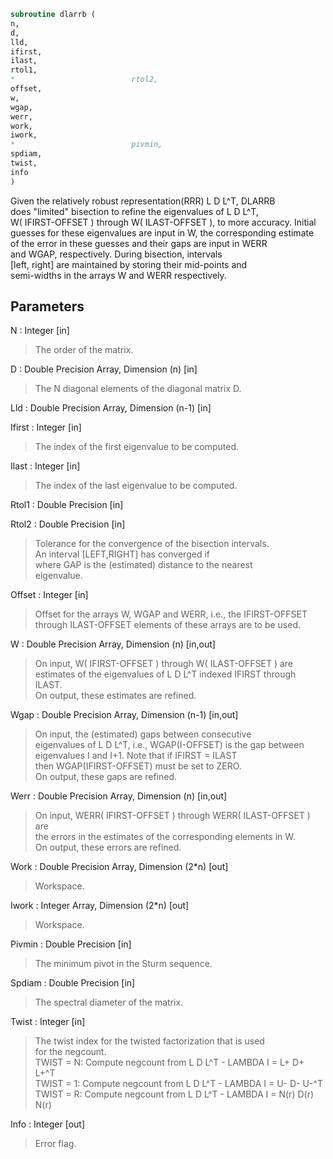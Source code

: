 ```fortran  
subroutine dlarrb (  
n,  
d,  
lld,  
ifirst,  
ilast,  
rtol1,  
*                          rtol2,  
offset,  
w,  
wgap,  
werr,  
work,  
iwork,  
*                          pivmin,  
spdiam,  
twist,  
info  
)  
```  
  
Given the relatively robust representation(RRR) L D L^T, DLARRB  
does "limited" bisection to refine the eigenvalues of L D L^T,  
W( IFIRST-OFFSET ) through W( ILAST-OFFSET ), to more accuracy. Initial  
guesses for these eigenvalues are input in W, the corresponding estimate  
of the error in these guesses and their gaps are input in WERR  
and WGAP, respectively. During bisection, intervals  
[left, right] are maintained by storing their mid-points and  
semi-widths in the arrays W and WERR respectively.  
  
## Parameters  
N : Integer [in]  
> The order of the matrix.  
  
D : Double Precision Array, Dimension (n) [in]  
> The N diagonal elements of the diagonal matrix D.  
  
Lld : Double Precision Array, Dimension (n-1) [in]  
  
Ifirst : Integer [in]  
> The index of the first eigenvalue to be computed.  
  
Ilast : Integer [in]  
> The index of the last eigenvalue to be computed.  
  
Rtol1 : Double Precision [in]  
  
Rtol2 : Double Precision [in]  
> Tolerance for the convergence of the bisection intervals.  
> An interval [LEFT,RIGHT] has converged if  
> where GAP is the (estimated) distance to the nearest  
> eigenvalue.  
  
Offset : Integer [in]  
> Offset for the arrays W, WGAP and WERR, i.e., the IFIRST-OFFSET  
> through ILAST-OFFSET elements of these arrays are to be used.  
  
W : Double Precision Array, Dimension (n) [in,out]  
> On input, W( IFIRST-OFFSET ) through W( ILAST-OFFSET ) are  
> estimates of the eigenvalues of L D L^T indexed IFIRST through  
> ILAST.  
> On output, these estimates are refined.  
  
Wgap : Double Precision Array, Dimension (n-1) [in,out]  
> On input, the (estimated) gaps between consecutive  
> eigenvalues of L D L^T, i.e., WGAP(I-OFFSET) is the gap between  
> eigenvalues I and I+1. Note that if IFIRST = ILAST  
> then WGAP(IFIRST-OFFSET) must be set to ZERO.  
> On output, these gaps are refined.  
  
Werr : Double Precision Array, Dimension (n) [in,out]  
> On input, WERR( IFIRST-OFFSET ) through WERR( ILAST-OFFSET ) are  
> the errors in the estimates of the corresponding elements in W.  
> On output, these errors are refined.  
  
Work : Double Precision Array, Dimension (2*n) [out]  
> Workspace.  
  
Iwork : Integer Array, Dimension (2*n) [out]  
> Workspace.  
  
Pivmin : Double Precision [in]  
> The minimum pivot in the Sturm sequence.  
  
Spdiam : Double Precision [in]  
> The spectral diameter of the matrix.  
  
Twist : Integer [in]  
> The twist index for the twisted factorization that is used  
> for the negcount.  
> TWIST = N: Compute negcount from L D L^T - LAMBDA I = L+ D+ L+^T  
> TWIST = 1: Compute negcount from L D L^T - LAMBDA I = U- D- U-^T  
> TWIST = R: Compute negcount from L D L^T - LAMBDA I = N(r) D(r) N(r)  
  
Info : Integer [out]  
> Error flag.  
  
